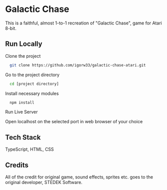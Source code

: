 
# Galactic Chase

This is a faithful, almost 1-to-1 recreation of "Galactic Chase", game for Atari 8-bit.


## Run Locally

Clone the project

```bash
  git clone https://github.com/igorw33/galactic-chase-atari.git
```

Go to the project directory

```bash
  cd [project directory]
```

Install necessary modules
```bash
  npm install
```
Run Live Server

Open localhost on the selected port in web browser of your choice




## Tech Stack

TypeScript, HTML, CSS


## Credits

All of the credit for original game, sound effects, sprites etc. goes to the original developer, STEDEK Software.

